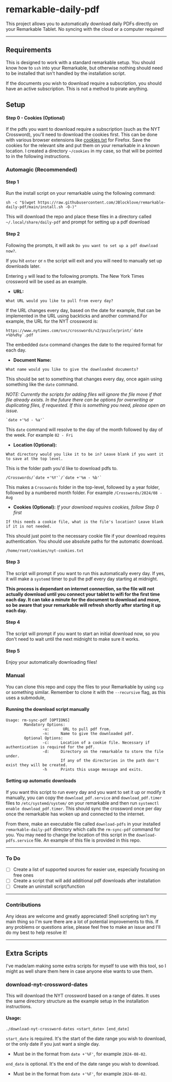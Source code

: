# remarkable-daily-pdf

This project allows you to automatically download daily PDFs directly on your Remarkable Tablet. No syncing with the cloud or a computer required!

---

## Requirements
This is designed to work with a standard remarkable setup. You should know how to `ssh` into your Remarkable, but otherwise nothing should need to be installed that isn't handled by the installation script.

If the documents you wish to download require a subscription, you should have an active subscription. This is not a method to pirate anything.

## Setup

#### Step 0 - Cookies (Optional)
If the pdfs you want to download require a subscription (such as the NYT Crossword), you'll need to download the cookies first. This can be done with various browser extensions like [cookies.txt](https://addons.mozilla.org/en-US/firefox/addon/cookies-txt/) for Firefox. Save the cookies for the relevant site and put them on your remarkable in a known location. I created a directory `~/cookies` in my case, so that will be pointed to in the following instructions.

### Automagic (Recommended)

#### Step 1

Run the install script on your remarkable using the following command:
  ```
  sh -c "$(wget https://raw.githubusercontent.com/JBlocklove/remarkable-daily-pdf/main/install.sh -O-)"
  ```
  This will download the repo and place these files in a directory called `~/.local/share/daily-pdf` and prompt for setting up a pdf download

#### Step 2
Following the prompts, it will ask `Do you want to set up a pdf download now?`.

If you hit `enter` or `n` the script will exit and you will need to manually set up downloads later.

Entering `y` will lead to the following prompts. The New York Times crossword will be used as an example.

- **URL:**
```
What URL would you like to pull from every day?
```
If the URL changes every day, based on the date for example, that can be implemented in the URL using backticks and another command.For example, the URL for the NYT crossword is:
```
https://www.nytimes.com/svc/crosswords/v2/puzzle/print/`date +%b%d%y`.pdf
```
The embedded `date` command changes the date to the required format for each day.

- **Document Name:**
```
What name would you like to give the downloaded documents?
```
This should be set to something that changes every day, once again using something like the `date` command.

*NOTE: Currently the scripts for adding files will ignore the file move if that file already exists. In the future there can be options for overwriting or duplicating files, if requested. If this is something you need, please open an issue.*

```
`date +'%d - %a'`
```
This `date` command will resolve to the day of the month followed by day of the week. For example `02 - Fri`

- **Location (Optional):**
```
What directory would you like it to be in? Leave blank if you want it to save at the top level.
```

This is the folder path you'd like to download pdfs to.
```
/Crosswords/`date +'%Y'`/`date +'%m - %b'`
```

This makes a `Crosswords` folder in the top-level, followed by a year folder, followed by a numbered month folder. For example `/Crosswords/2024/08 - Aug`

- **Cookies (Optional):**
*If your download requires cookies, follow Step 0 first*
```
If this needs a cookie file, what is the file's location? Leave blank if it is not needed.
```

This should just point to the necessary cookie file if your download requires authentication. You should use absolute paths for the automatic download.

```
/home/root/cookies/nyt-cookies.txt
```

#### Step 3
The script will prompt if you want to run this automatically every day. If yes, it will make a `systemd` timer to pull the pdf every day starting at midnight.

**This process is dependant on internet connection, so the file will not actually download until you connect your tablet to wifi for the first time each day. It can take a minute for the document to download and move, so be aware that your remarkable will refresh shortly after starting it up each day.**

#### Step 4
The script will prompt if you want to start an initial download now, so you don't need to wait until the next midnight to make sure it works.

#### Step 5
Enjoy your automatically downloading files!

### Manual
You can clone this repo and copy the files to your Remarkable by using `scp` or something similar. Remember to clone it with the `--recursive` flag, as this uses a submodule,

#### Running the download script manually
```
Usage: rm-sync-pdf [OPTIONS]
        Mandatory Options:
                -u:      URL to pull pdf from.
                -n:     Name to give the downloaded pdf.
        Optional Options:
                -c:     Location of a cookie file. Necessary if authentication is required for the pdf.
                -d:     Directory on the remarkable to store the file under.
                        If any of the directories in the path don't exist they will be created.
                -h      Prints this usage message and exits.
```

#### Setting up automatic downloads
If you want this script to run every day and you want to set it up or modify it manually, you can copy the `download_pdf.service` and `download_pdf.timer` files to `/etc/systemd/system/` on your remarkable and then run `systemctl enable download_pdf.timer`. This should sync the crossword once per day once the remarkable has woken up and connected to the internet.

From there, make an executable file called `download-pdfs` in your installed `remarkable-daily-pdf` directory which calls the `rm-sync-pdf` command for you. You may need to change the location of this script in the `download-pdfs.service` file. An example of this file is provided in this repo.

---

### To Do
 - [ ] Create a list of supported sources for easier use, especially focusing on free ones
 - [ ] Create a script that will add additional pdf downloads after installation
 - [ ] Create an uninstall script/function

---

### Contributions
Any ideas are welcome and greatly appreciated! Shell scripting isn't my main thing so I'm sure there are a lot of potential improvements to this. If any problems or questions arise, please feel free to make an issue and I'll do my best to help resolve it!

---

## Extra Scripts
I've made/am making some extra scripts for myself to use with this tool, so I might as well share them here in case anyone else wants to use them.

### download-nyt-crossword-dates
This will download the NYT crossword based on a range of dates. It uses the same directory structure as the example setup in the installation instructions.

#### Usage:
```
./download-nyt-crossword-dates <start_date> [end_date]
```
`start_date` is required. It's the start of the date range you wish to download, or the only date if you just want a single day.
- Must be in the format from `date +'%F'`, for example `2024-08-02`.

`end_date` is optional. It's the end of the date range you wish to download.
- Must be in the format from `date +'%F'`, for example `2024-08-02`.

